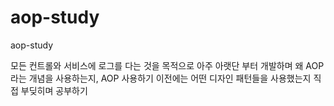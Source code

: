 # aop-study
aop-study

모든 컨트롤와 서비스에 로그를 다는 것을 목적으로 
아주 아랫단 부터 개발하며 왜 AOP라는 개념을 사용하는지,
AOP 사용하기 이전에는 어떤 디자인 패턴들을 사용했는지 
직접 부딪히며 공부하기 